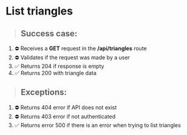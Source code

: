 # List triangles

> ## Success case:
1. ⛔️ Receives a **GET** request in the **/api/triangles** route
1. ⛔️ Validates if the request was made by a user
1. ✅️ Returns 204 if response is empty
1. ✅️ Returns 200 with triangle data

> ## Exceptions:
1. ⛔️ Returns 404 error if API does not exist
1. ⛔️ Returns 403 error if not authenticated
1. ✅️ Returns error 500 if there is an error when trying to list triangles
